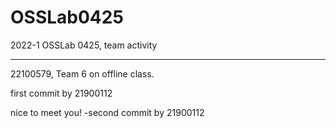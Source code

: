 # OSSLab0425
2022-1 OSSLab 0425, team activity
***
22100579, Team 6 on offline class.

first commit by 21900112

nice to meet you! -second commit by 21900112
